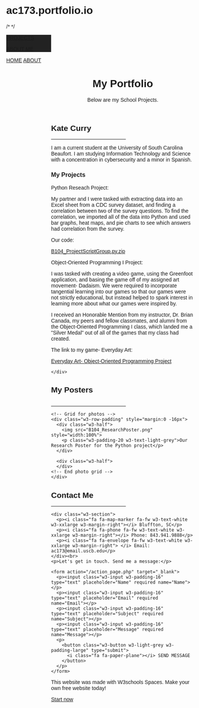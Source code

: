 # ac173.portfolio.io
<!DOCTYPE html>
<html>
  /*<head>
    <title>Kate Curry Portfolio</title>
    <meta charset="UTF-8">
    <meta name="viewport" content="width=device-width, initial-scale=1">
    <link rel="stylesheet" href="https://www.w3schools.com/w3css/4/w3.css">
    <link rel="stylesheet" href="https://fonts.googleapis.com/css?family=Montserrat">
    <link rel="stylesheet" href="https://cdnjs.cloudflare.com/ajax/libs/font-awesome/4.7.0/css/font-awesome.min.css">
    <style>
    body, h1,h2,h3,h4,h5,h6 {font-family: "Montserrat", sans-serif}
    .w3-row-padding img {margin-bottom: 12px}
    /* Set the width of the sidebar to 120px */
    .w3-sidebar {width: 120px;background: #222;}
    /* Add a left margin to the "page content" that matches the width of the sidebar (120px) */
    #main {margin-left: 120px}
    /* Remove margins from "page content" on small screens */
    @media only screen and (max-width: 600px) {#main {margin-left: 0}}
    </style>
  </head>
<body class="w3-black">
<!-- change "w3-grey" from "w3-black"-->
*/
<!-- Icon Bar (Sidebar - hidden on small screens) -->
<nav class="w3-sidebar w3-bar-block w3-small w3-hide-small w3-center">
  <!-- Avatar image in top left corner -->
  <a href="#" class="w3-bar-item w3-button w3-padding-large w3-grey">
  <!-- changed w3-grey from w3-black-->
    <i class="fa fa-home w3-xxlarge"></i>
    <p>PROJECTS</p>
  </a>
  <a href="#about" class="w3-bar-item w3-button w3-padding-large w3-hover-black">
    <i class="fa fa-user w3-xxlarge"></i>
    <p>ABOUT ME</p>
  </a>
</nav>

<!-- Navbar on small screens (Hidden on medium and large screens) -->
<div class="w3-top w3-hide-large w3-hide-medium" id="myNavbar">
  <div class="w3-bar w3-black w3-opacity w3-hover-opacity-off w3-center w3-small">
    <a href="#" class="w3-bar-item w3-button" style="width:25% !important">HOME</a>
    <a href="#about" class="w3-bar-item w3-button" style="width:25% !important">ABOUT</a>
    <!-- ><a href="#photos" class="w3-bar-item w3-button" style="width:25% !important">PHOTOS</a> -->
    <!-- ><a href="#contact" class="w3-bar-item w3-button" style="width:25% !important">CONTACT</a> -->
    <!-- COMMENTING OUT UNECESSARY CODE IN CASE I WANT TO COME BACK TO USE IT LATER-->
  </div>
</div>

<!-- Page Content -->
<div class="w3-padding-large" id="main">
  <!-- Header/Home -->
  <header class="w3-container w3-padding-32 w3-center w3-grey" id="home">
  <!-- change w3-white from w3-black-->
    <h1 class="w3-jumbo"><span class="w3-hide-small"></span> My Portfolio</h1>
    <p>Below are my School Projects.</p>
  </header>

  <!-- About Section -->
  <div class="w3-content w3-justify w3-text-grey w3-padding-64" id="about">
    <h2 class="w3-text-light-grey">Kate Curry</h2>
    <hr style="width:200px" class="w3-opacity">
    <p>I am a current student at the University of South Carolina Beaufort. I am studying Information Technology and Science with a concentration in
      cybersecurity and a minor in Spanish.
    </p>
    <h3 class="w3-padding-20 w3-text-light-grey">My Projects</h3>
    <p class="w3-padding-20 w3-text-light-grey">Python Reseach Project:</p>
    <p class="w3-padding-20 w3-text-light-grey">My partner and I were tasked with extracting data
    into an Excel sheet from a CDC survey dataset, and finding a correlation between two of the survey
    questions. To find the correlation, we imported all of the data into Python and used bar graphs, heat maps,
    and pie charts to see which answers had correlation from the survey.</p>
    <p class="w3-padding-20 w3-text-light-grey">Our code:</p>
    <a href="B104_ProjectScript_Group01.py.zip">B104_ProjectScriptGroup.py.zip</a>
    <p class ="w3-padding-20 w3-text-light-grey"> Object-Oriented Programming I Project:</p>
    <p class="w3-padding-20 w3-text-light-grey">I was tasked with creating a video game, using the Greenfoot application,
    and basing the game off of my assigned art movement- Dadaism. We were required to incorporate tangential learning into
    our games so that our games were not strictly educational, but instead helped to spark interest in learning more about
    what our games were inspired by.</p>
    <p class="w3-padding-20 w3-text-light-grey">I received an Honorable Mention from my instructor, Dr. Brian Canada, my peers and fellow
    classmates, and alumni from the Object-Oriented Programming I class, which landed me a "Silver Medal" out of all of the games 
    that my class had created.</p>
    <p class="w3-padding-20 w3-text-light-grey">The link to my game- Everyday Art:</p>
    <a href="https://www.greenfoot.org/scenarios/32487?js=true">Everyday Art- Object-Oriented Programming Project</a>
    <div class="w3-white">
   
    </div>
  
  
  <!-- Portfolio Section -->
  <div class="w3-padding-64 w3-content" id="photos">
    <h2 class="w3-text-light-grey">My Posters</h2>
    <img src ="">
    <hr style="width:200px" class="w3-opacity">

    <!-- Grid for photos -->
    <div class="w3-row-padding" style="margin:0 -16px">
      <div class="w3-half">
        <img src="B104_ResearchPoster.png" style="width:100%">
        <p class="w3-padding-20 w3-text-light-grey">Our Research Poster for the Python project</p>
      </div>

      <div class="w3-half">
      </div>
    <!-- End photo grid -->
    </div>
  <!-- End Portfolio Section -->
  </div>

  <!-- Contact Section -->
  <div class="w3-padding-64 w3-content w3-text-grey" id="contact">
    <h2 class="w3-text-light-grey">Contact Me</h2>
    <hr style="width:200px" class="w3-opacity">

    <div class="w3-section">
      <p><i class="fa fa-map-marker fa-fw w3-text-white w3-xxlarge w3-margin-right"></i> Bluffton, SC</p>
      <p><i class="fa fa-phone fa-fw w3-text-white w3-xxlarge w3-margin-right"></i> Phone: 843.941.9888</p>
      <p><i class="fa fa-envelope fa-fw w3-text-white w3-xxlarge w3-margin-right"> </i> Email: ac173@email.uscb.edu</p>
    </div><br>
    <p>Let's get in touch. Send me a message:</p>

    <form action="/action_page.php" target="_blank">
      <p><input class="w3-input w3-padding-16" type="text" placeholder="Name" required name="Name"></p>
      <p><input class="w3-input w3-padding-16" type="text" placeholder="Email" required name="Email"></p>
      <p><input class="w3-input w3-padding-16" type="text" placeholder="Subject" required name="Subject"></p>
      <p><input class="w3-input w3-padding-16" type="text" placeholder="Message" required name="Message"></p>
      <p>
        <button class="w3-button w3-light-grey w3-padding-large" type="submit">
          <i class="fa fa-paper-plane"></i> SEND MESSAGE
        </button>
      </p>
    </form>
  <!-- End Contact Section -->
  </div>
  
<!-- Footer. This section contains an ad for W3Schools Spaces. You can leave it to support us. -->
<footer class="w3-content w3-padding-64 w3-text-grey w3-xlarge">
  <i class="fa fa-facebook-official w3-hover-opacity"></i>
  <i class="fa fa-instagram w3-hover-opacity"></i>
  <i class="fa fa-snapchat w3-hover-opacity"></i>
  <i class="fa fa-pinterest-p w3-hover-opacity"></i>
  <i class="fa fa-twitter w3-hover-opacity"></i>
  <i class="fa fa-linkedin w3-hover-opacity"></i>
 <p class="w3-small">This website was made with W3schools Spaces. Make your own free website today!</p>
 <a class="w3-button w3-round-xxlarge w3-small w3-light-grey" href="https://www.w3schools.com/spaces" target="_blank">Start now</a> 
 <!-- End footer -->
</footer>

<!-- END PAGE CONTENT -->
</div>

</body>
</html>
